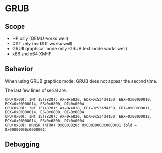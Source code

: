 # GRUB 

## Scope
* HP only (QEMU works well)
* DRT only (no DRT works well)
* GRUB graphical mode only (GRUB text mode works well)
* x86 and x64 XMHF

## Behavior
When using GRUB graphics mode, GRUB does not appear the second time.

The last few lines of serial are:
```
CPU(0x00): INT 15(e820): AX=0xe820, EDX=0x534d4150, EBX=0x00000010, ECX=0x00000014, ES=0x6800, DI=0x0004
CPU(0x00): INT 15(e820): AX=0xe820, EDX=0x534d4150, EBX=0x00000011, ECX=0x00000014, ES=0x6800, DI=0x0004
CPU(0x00): INT 15(e820): AX=0xe820, EDX=0x534d4150, EBX=0x00000012, ECX=0x00000014, ES=0x6800, DI=0x0004
CPU(0x00): WRMSR (MTRR) 0x0000020c 0x00000000c0000001 (old = 0x00000000c0000001)
```

## Debugging

